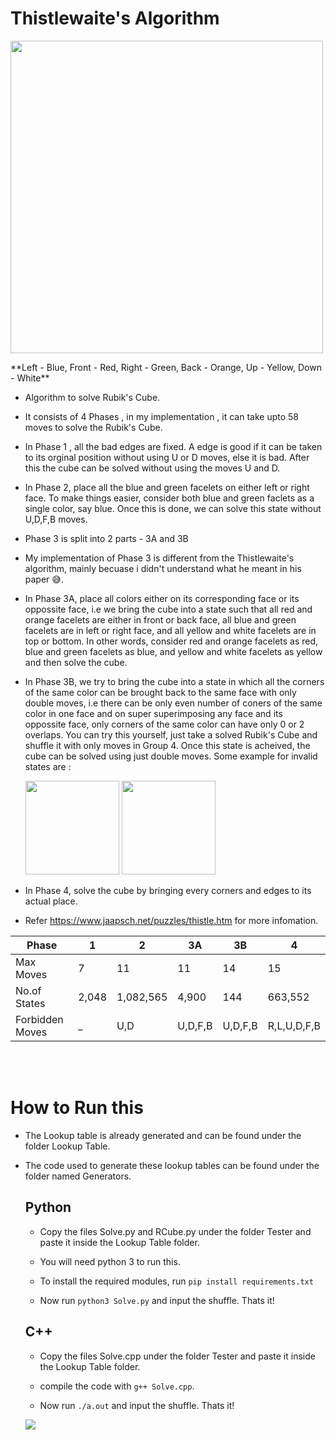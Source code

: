 # Thistlewaite's Algorithm

<p>
<image src="assets/Cube2.png" height="500"/>  
</p>
**Left - Blue, Front - Red, Right - Green, Back - Orange, Up - Yellow, Down - White**

- Algorithm to solve Rubik's Cube.

- It consists of 4 Phases , in my implementation , it can take upto 58 moves to solve the Rubik's Cube.

- In Phase 1 , all the bad edges are fixed. A edge is good if it can be taken to its orginal position without using U or D moves, else it is bad. After this the cube can be solved without using the moves U and D.

- In Phase 2, place all the blue and green facelets on either left or right face. To make things easier, consider both blue and green faclets as a single color, say blue. Once this is done, we can solve this state without U,D,F,B moves.

- Phase 3 is split into 2 parts - 3A and 3B

- My implementation of Phase 3 is different from the Thistlewaite's algorithm, mainly becuase i didn't understand what he meant in his paper 😅.

- In Phase 3A, place all colors either on its corresponding face or its oppossite face, i.e we bring the cube into a state such that all red and orange facelets are either in front or back face, all blue and green facelets are in left or right face, and all yellow and white facelets are in top or bottom. In other words, consider red and orange facelets as red, blue and green facelets as blue, and yellow and white facelets as yellow and then solve the cube.

- In Phase 3B, we try to bring the cube into a state in which all the corners of the same color can be brought back to the same face with only double moves, i.e there can be only even number of coners of the same color in one face and on super superimposing any face and its oppossite face, only corners of the same color can have only 0 or 2 overlaps. You can try this yourself, just take a solved Rubik's Cube and shuffle it with only moves in Group 4. Once this state is acheived, the cube can be solved using just double moves. Some example for invalid states are :
  <p>
  <image src="assets/1n.png" height="150"/>  
  <image src="assets/2n.png" height="150"/> 
  </p>

- In Phase 4, solve the cube by bringing every corners and edges to its actual place.

- Refer https://www.jaapsch.net/puzzles/thistle.htm for more infomation.

| Phase           | 1     | 2         | 3A      | 3B      | 4           |
| --------------- | ----- | --------- | ------- | ------- | ----------- |
| Max Moves       | 7     | 11        | 11      | 14      | 15          |
| No.of States    | 2,048 | 1,082,565 | 4,900   | 144     | 663,552     |
| Forbidden Moves | \_    | U,D       | U,D,F,B | U,D,F,B | R,L,U,D,F,B |

<br>
</br>

# How to Run this

- The Lookup table is already generated and can be found under the folder Lookup Table.

- The code used to generate these lookup tables can be found under the folder named Generators.

  ## Python

  - Copy the files Solve.py and RCube.py under the folder Tester and paste it inside the Lookup Table folder.

  - You will need python 3 to run this.

  - To install the required modules, run `pip install requirements.txt`

  - Now run `python3 Solve.py` and input the shuffle. Thats it!

  ## C++

  - Copy the files Solve.cpp under the folder Tester and paste it inside the Lookup Table folder.

  - compile the code with `g++ Solve.cpp`.

  - Now run `./a.out` and input the shuffle. Thats it!

  <p>
  <image src="assets/Solve.gif"/>
  </p>
